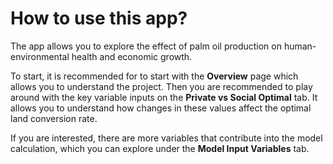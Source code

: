 # How to use this app?

The app allows you to explore the effect of palm oil production on human-environmental health and economic growth.

To start, it is recommended for to start with the <b>Overview</b> page which allows you to understand the project. Then you are recommended to play around with the key variable inputs on the <b>Private vs Social Optimal</b> tab. It allows you to understand how changes in these values affect the optimal land conversion rate.

If you are interested, there are more variables that contribute into the model calculation, which you can explore under the <b>Model Input Variables</b> tab.